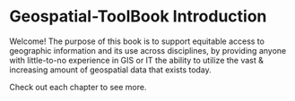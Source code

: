 # Geospatial-ToolBook Introduction

Welcome! The purpose of this book is to support equitable access to geographic information and its use across disciplines, by providing anyone with little-to-no experience in GIS or IT the ability to utilize the vast & increasing amount of geospatial data that exists today.

Check out each chapter to see more.

```{tableofcontents}
```
